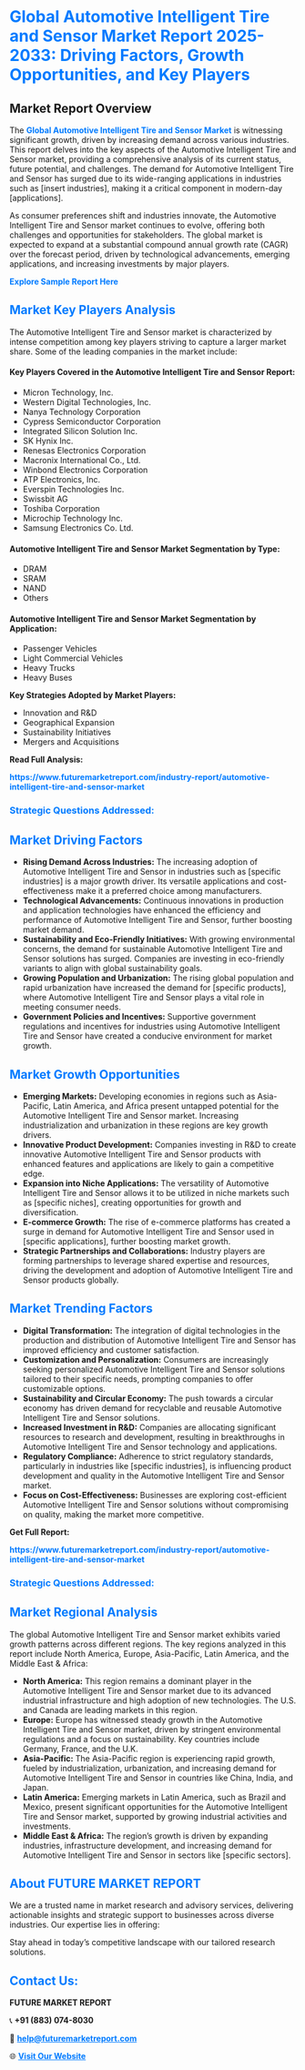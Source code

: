 <h1 style="color: #007BFF;">Global Automotive Intelligent Tire and Sensor Market Report 2025-2033: Driving Factors, Growth Opportunities, and Key Players</h1>

<section id="overview">
<h2>Market Report Overview</h2>
<p>The <a href="https://www.futuremarketreport.com/industry-report/automotive-intelligent-tire-and-sensor-market" style="color: #007BFF; text-decoration: none;"><strong>Global Automotive Intelligent Tire and Sensor Market</strong></a> is witnessing significant growth, driven by increasing demand across various industries. This report delves into the key aspects of the Automotive Intelligent Tire and Sensor market, providing a comprehensive analysis of its current status, future potential, and challenges. The demand for Automotive Intelligent Tire and Sensor has surged due to its wide-ranging applications in industries such as [insert industries], making it a critical component in modern-day [applications].</p>
<p>As consumer preferences shift and industries innovate, the Automotive Intelligent Tire and Sensor market continues to evolve, offering both challenges and opportunities for stakeholders. The global market is expected to expand at a substantial compound annual growth rate (CAGR) over the forecast period, driven by technological advancements, emerging applications, and increasing investments by major players.</p>
</section>

<section id="overview">
<p><a href="https://www.futuremarketreport.com/request-sample/reportId=36694" style="color: #007BFF; text-decoration: none;"><strong>Explore Sample Report Here</strong></a></p>
</section>

<section id="key-players">
<h2 style="color: #007BFF;">Market Key Players Analysis</h2>
<p>The Automotive Intelligent Tire and Sensor market is characterized by intense competition among key players striving to capture a larger market share. Some of the leading companies in the market include:</p>
<h4>Key Players Covered in the Automotive Intelligent Tire and Sensor Report:</h4>
<ul><li>Micron Technology, Inc.</li><li>Western Digital Technologies, Inc.</li><li>Nanya Technology Corporation</li><li>Cypress Semiconductor Corporation</li><li>Integrated Silicon Solution Inc.</li><li>SK Hynix Inc.</li><li>Renesas Electronics Corporation</li><li>Macronix International Co., Ltd.</li><li>Winbond Electronics Corporation</li><li>ATP Electronics, Inc.</li><li>Everspin Technologies Inc.</li><li>Swissbit AG</li><li>Toshiba Corporation</li><li>Microchip Technology Inc.</li><li>Samsung Electronics Co. Ltd.</li></ul>
<h4>Automotive Intelligent Tire and Sensor Market Segmentation by Type:</h4>
<ul><li>DRAM</li><li>SRAM</li><li>NAND</li><li>Others</li></ul>

<h4>Automotive Intelligent Tire and Sensor Market Segmentation by Application:</h4>
<ul><li>Passenger Vehicles</li><li>Light Commercial Vehicles</li><li>Heavy Trucks</li><li>Heavy Buses</li></ul>
<p><strong>Key Strategies Adopted by Market Players:</strong></p>
<ul>
<li>Innovation and R&D</li>
<li>Geographical Expansion</li>
<li>Sustainability Initiatives</li>
<li>Mergers and Acquisitions</li>
</ul>
</section>

<section>
<p><strong>Read Full Analysis: </strong></p><a href="https://www.futuremarketreport.com/industry-report/automotive-intelligent-tire-and-sensor-market" style="color: #007BFF; text-decoration: none;"><strong>https://www.futuremarketreport.com/industry-report/automotive-intelligent-tire-and-sensor-market</strong></a>
<h3 style="color: #007BFF;">Strategic Questions Addressed:</h3>
</section>

<section id="driving-factors">
<h2 style="color: #007BFF;">Market Driving Factors</h2>
<ul>
<li><strong>Rising Demand Across Industries:</strong> The increasing adoption of Automotive Intelligent Tire and Sensor in industries such as [specific industries] is a major growth driver. Its versatile applications and cost-effectiveness make it a preferred choice among manufacturers.</li>
<li><strong>Technological Advancements:</strong> Continuous innovations in production and application technologies have enhanced the efficiency and performance of Automotive Intelligent Tire and Sensor, further boosting market demand.</li>
<li><strong>Sustainability and Eco-Friendly Initiatives:</strong> With growing environmental concerns, the demand for sustainable Automotive Intelligent Tire and Sensor solutions has surged. Companies are investing in eco-friendly variants to align with global sustainability goals.</li>
<li><strong>Growing Population and Urbanization:</strong> The rising global population and rapid urbanization have increased the demand for [specific products], where Automotive Intelligent Tire and Sensor plays a vital role in meeting consumer needs.</li>
<li><strong>Government Policies and Incentives:</strong> Supportive government regulations and incentives for industries using Automotive Intelligent Tire and Sensor have created a conducive environment for market growth.</li>
</ul>
</section>

<section id="growth-opportunities">
<h2 style="color: #007BFF;">Market Growth Opportunities</h2>
<ul>
<li><strong>Emerging Markets:</strong> Developing economies in regions such as Asia-Pacific, Latin America, and Africa present untapped potential for the Automotive Intelligent Tire and Sensor market. Increasing industrialization and urbanization in these regions are key growth drivers.</li>
<li><strong>Innovative Product Development:</strong> Companies investing in R&D to create innovative Automotive Intelligent Tire and Sensor products with enhanced features and applications are likely to gain a competitive edge.</li>
<li><strong>Expansion into Niche Applications:</strong> The versatility of Automotive Intelligent Tire and Sensor allows it to be utilized in niche markets such as [specific niches], creating opportunities for growth and diversification.</li>
<li><strong>E-commerce Growth:</strong> The rise of e-commerce platforms has created a surge in demand for Automotive Intelligent Tire and Sensor used in [specific applications], further boosting market growth.</li>
<li><strong>Strategic Partnerships and Collaborations:</strong> Industry players are forming partnerships to leverage shared expertise and resources, driving the development and adoption of Automotive Intelligent Tire and Sensor products globally.</li>
</ul>
</section>

<section id="trending-factors">
<h2 style="color: #007BFF;">Market Trending Factors</h2>
<ul>
<li><strong>Digital Transformation:</strong> The integration of digital technologies in the production and distribution of Automotive Intelligent Tire and Sensor has improved efficiency and customer satisfaction.</li>
<li><strong>Customization and Personalization:</strong> Consumers are increasingly seeking personalized Automotive Intelligent Tire and Sensor solutions tailored to their specific needs, prompting companies to offer customizable options.</li>
<li><strong>Sustainability and Circular Economy:</strong> The push towards a circular economy has driven demand for recyclable and reusable Automotive Intelligent Tire and Sensor solutions.</li>
<li><strong>Increased Investment in R&D:</strong> Companies are allocating significant resources to research and development, resulting in breakthroughs in Automotive Intelligent Tire and Sensor technology and applications.</li>
<li><strong>Regulatory Compliance:</strong> Adherence to strict regulatory standards, particularly in industries like [specific industries], is influencing product development and quality in the Automotive Intelligent Tire and Sensor market.</li>
<li><strong>Focus on Cost-Effectiveness:</strong> Businesses are exploring cost-efficient Automotive Intelligent Tire and Sensor solutions without compromising on quality, making the market more competitive.</li>
</ul>
</section>

<section>
<p><strong>Get Full Report: </strong></p><a href="https://www.futuremarketreport.com/industry-report/automotive-intelligent-tire-and-sensor-market" style="color: #007BFF; text-decoration: none;"><strong>https://www.futuremarketreport.com/industry-report/automotive-intelligent-tire-and-sensor-market</strong></a>
<h3 style="color: #007BFF;">Strategic Questions Addressed:</h3>
</section>


<section id="regional-analysis">
<h2 style="color: #007BFF;">Market Regional Analysis</h2>
<p>The global Automotive Intelligent Tire and Sensor market exhibits varied growth patterns across different regions. The key regions analyzed in this report include North America, Europe, Asia-Pacific, Latin America, and the Middle East & Africa:</p>
<ul>
<li><strong>North America:</strong> This region remains a dominant player in the Automotive Intelligent Tire and Sensor market due to its advanced industrial infrastructure and high adoption of new technologies. The U.S. and Canada are leading markets in this region.</li>
<li><strong>Europe:</strong> Europe has witnessed steady growth in the Automotive Intelligent Tire and Sensor market, driven by stringent environmental regulations and a focus on sustainability. Key countries include Germany, France, and the U.K.</li>
<li><strong>Asia-Pacific:</strong> The Asia-Pacific region is experiencing rapid growth, fueled by industrialization, urbanization, and increasing demand for Automotive Intelligent Tire and Sensor in countries like China, India, and Japan.</li>
<li><strong>Latin America:</strong> Emerging markets in Latin America, such as Brazil and Mexico, present significant opportunities for the Automotive Intelligent Tire and Sensor market, supported by growing industrial activities and investments.</li>
<li><strong>Middle East & Africa:</strong> The region’s growth is driven by expanding industries, infrastructure development, and increasing demand for Automotive Intelligent Tire and Sensor in sectors like [specific sectors].</li>
</ul>
</section>

<footer>
<h2 style="color: #007BFF;">About FUTURE MARKET REPORT</h2>
<p>We are a trusted name in market research and advisory services, delivering actionable insights and strategic support to businesses across diverse industries. Our expertise lies in offering:</p>

<p>Stay ahead in today’s competitive landscape with our tailored research solutions.</p>

<h2 style="color: #007BFF;">Contact Us:</h2>
<p><strong>FUTURE MARKET REPORT</strong></p>
<p>📞 <strong>+91 (883) 074-8030</strong></p>
<p>📧 <strong><a href="mailto:help@futuremarketreport.com" style="color: #007BFF;">help@futuremarketreport.com</a></strong></p>
<p>🌐 <strong><a href="https://www.futuremarketreport.com/" style="color: #007BFF;">Visit Our Website</a></strong></p>
</footer>
